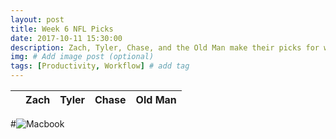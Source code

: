 ```yaml
---
layout: post
title: Week 6 NFL Picks
date: 2017-10-11 15:30:00
description: Zach, Tyler, Chase, and the Old Man make their picks for week 6 games in the NFL.
img: # Add image post (optional)
tags: [Productivity, Workflow] # add tag
---
```


|    | Zach | Tyler | Chase | Old Man |
|----|------|-------|-------|---------|


#![Macbook]({{site.baseurl}}/assets/img/mac.jpg)
